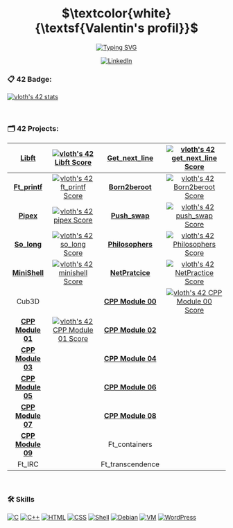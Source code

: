<h1 align="center">$\textcolor{white}{\textsf{Valentin's profil}}$ </h1>

<p align="center">
  <a href="https://git.io/typing-svg"><img src="https://readme-typing-svg.demolab.com?font=Fira+Code&weight=700&duration=5&pause=1700&color=74F724&   center=true&width=435&lines=42+Student+%F0%9F%A7%91%E2%80%8D%F0%9F%8E%93;Junior+Full-Stack+Developer+%F0%9F%92%BB;Biggest+Star+Wars+Fan+%F0%9F%AA%90;Passionate+About+Video+Games+%F0%9F%8E%AE" alt="Typing SVG" /></a>
</p>

<p align="center">
  <a href="https://www.linkedin.com/in/loth-valentin-50378a231/">
    <img src="https://img.shields.io/badge/LinkedIn-0077B5?style=for-the-badge&logo=linkedin&logoColor=white" alt="LinkedIn">
  </a>
</p>


<h3>📋 42 Badge:</h3>
<p>
  <a href="https://github.com/JaeSeoKim/badge42"><img src="https://badge42.vercel.app/api/v2/clgqf682t003508lb85645y40/stats?cursusId=21&coalitionId=47"        alt="vloth's 42 stats" /></a>
</p>

</br>
<h3>🗂 42 Projects:</h3>

| **[Libft](https://github.com/El-cmd/libft)** |[![vloth's 42 Libft Score](https://badge42.vercel.app/api/v2/clgqf682t003508lb85645y40/project/2180153)](https://github.com/JaeSeoKim/badge42)| **[Get_next_line](https://github.com/El-cmd/get_next_line)** | <a href="https://github.com/JaeSeoKim/badge42"><img src="https://badge42.vercel.app/api/v2/clgqf682t003508lb85645y40/project/2208989" alt="vloth's 42 get_next_line Score" /></a>
| :------------: | :------------: | :------------: | :------------: |
| **[Ft_printf](https://github.com/El-cmd/ft_printf)** |<a href="https://github.com/JaeSeoKim/badge42"><img src="https://badge42.vercel.app/api/v2/clgqf682t003508lb85645y40/project/2357265" alt="vloth's 42 ft_printf Score" /></a> | **[Born2beroot]()** |<a href="https://github.com/JaeSeoKim/badge42"><img src="https://badge42.vercel.app/api/v2/clgqf682t003508lb85645y40/project/2292985" alt="vloth's 42 Born2beroot Score" /></a> | 
| **[Pipex](https://github.com/El-cmd/Pipex)** |<a href="https://github.com/JaeSeoKim/badge42"><img src="https://badge42.vercel.app/api/v2/clgqf682t003508lb85645y40/project/2402054" alt="vloth's 42 pipex Score" /></a> | **[Push_swap](https://github.com/El-cmd/Push_Swap-2.0)** |<a href="https://github.com/JaeSeoKim/badge42"><img src="https://badge42.vercel.app/api/v2/clgqf682t003508lb85645y40/project/2444994" alt="vloth's 42 push_swap Score" /></a>
| **[So_long](https://github.com/El-cmd/So_long)** |<a href="https://github.com/JaeSeoKim/badge42"><img src="https://badge42.vercel.app/api/v2/clgqf682t003508lb85645y40/project/2426054" alt="vloth's 42 so_long Score" /></a> | **[Philosophers](https://github.com/El-cmd/Philosopher)** |<a href="https://github.com/JaeSeoKim/badge42"><img src="https://badge42.vercel.app/api/v2/clgqf682t003508lb85645y40/project/2679629" alt="vloth's 42 Philosophers Score" /></a>
| **[MiniShell](https://github.com/El-cmd/My_MiniShell)** |<a href="https://github.com/JaeSeoKim/badge42"><img src="https://badge42.vercel.app/api/v2/clgqf682t003508lb85645y40/project/2908495" alt="vloth's 42 minishell Score" /></a> | **[NetPratcice]()** |<a href="https://github.com/JaeSeoKim/badge42"><img src="https://badge42.vercel.app/api/v2/clgqf682t003508lb85645y40/project/2923008" alt="vloth's 42 NetPractice Score" /></a>
| Cub3D | | **[CPP Module 00](https://github.com/El-cmd/PiscineCPP)** |<a href="https://github.com/JaeSeoKim/badge42"><img src="https://badge42.vercel.app/api/v2/clgqf682t003508lb85645y40/project/2929926" alt="vloth's 42 CPP Module 00 Score" /></a>
| **[CPP Module 01](https://github.com/El-cmd/PiscineCPP)** |<a href="https://github.com/JaeSeoKim/badge42"><img src="https://badge42.vercel.app/api/v2/clgqf682t003508lb85645y40/project/3043188" alt="vloth's 42 CPP Module 01 Score" /></a> | **[CPP Module 02](https://github.com/El-cmd/PiscineCPP)** |
| **[CPP Module 03](https://github.com/El-cmd/PiscineCPP)** | | **[CPP Module 04](https://github.com/El-cmd/PiscineCPP)** |
| **[CPP Module 05](https://github.com/El-cmd/PiscineCPP)** | | **[CPP Module 06](https://github.com/El-cmd/PiscineCPP)** |
| **[CPP Module 07](https://github.com/El-cmd/PiscineCPP)** | | **[CPP Module 08](https://github.com/El-cmd/PiscineCPP)** |
| **[CPP Module 09](https://github.com/El-cmd/PiscineCPP)** | | Ft_containers |
| Ft_IRC | | Ft_transcendence |
</br>
<h3>🛠 Skills</h3>

[![C](https://img.shields.io/badge/C-00599C?style=for-the-badge&logo=c&logoColor=white)](https://en.wikipedia.org/wiki/C_(programming_language))
[![C++](https://img.shields.io/badge/C++-00599C?style=for-the-badge&logo=c%2B%2B&logoColor=white)](https://en.wikipedia.org/wiki/C%2B%2B)
[![HTML](https://img.shields.io/badge/HTML-239120?style=for-the-badge&logo=html5&logoColor=white)](https://developer.mozilla.org/en-US/docs/Web/HTML)
[![CSS](https://img.shields.io/badge/CSS-239120?style=for-the-badge&logo=css3&logoColor=white)](https://developer.mozilla.org/en-US/docs/Web/CSS)
[![Shell](https://img.shields.io/badge/Shell-5391FE?style=for-the-badge&logo=gnu-bash&logoColor=white)](https://en.wikipedia.org/wiki/Bash_(Unix_shell))
[![Debian](https://img.shields.io/badge/Debian-A80030?style=for-the-badge&logo=debian&logoColor=white)](https://www.debian.org/)
[![VM](https://img.shields.io/badge/Virtual_Machines-183A61?style=for-the-badge&logo=virtualbox&logoColor=white)](https://www.virtualbox.org/)
[![WordPress](https://img.shields.io/badge/WordPress-21759B?style=for-the-badge&logo=wordpress&logoColor=white)](https://wordpress.org/)





